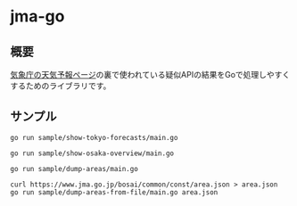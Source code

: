 # jma-go

## 概要

[気象庁の天気予報ページ](https://www.jma.go.jp/bosai/forecast/#area_type=offices&area_code=130000)の裏で使われている疑似APIの結果をGoで処理しやすくするためのライブラリです。

## サンプル


```shell
go run sample/show-tokyo-forecasts/main.go
```

```shell
go run sample/show-osaka-overview/main.go
```

```shell
go run sample/dump-areas/main.go
```

```shell
curl https://www.jma.go.jp/bosai/common/const/area.json > area.json
go run sample/dump-areas-from-file/main.go area.json
```
